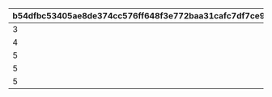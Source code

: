 |b54dfbc53405ae8de374cc576ff648f3e772baa31cafc7df7ce984de3895de59|2fb47335a98119490b6a7e7542915d1b40dbf73846ab33438634a4e2154701b0|c5da0d833d2236c459cc08f9d11217e39b231fbcd3dcb06152bbdebad6d18286|
| --- | --- | --- |
|3|0|1|
|4|10000|2|
|5|20000|3|
|5|30000|4|
|5|40000|5|